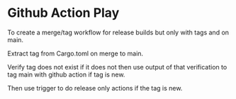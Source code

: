 # Github Action Play

To create a merge/tag workflow for release builds but only with tags and on main.

Extract tag from Cargo.toml on merge to main.

Verify tag does not exist if it does not then use output of that verification to tag main with github action if tag is new.

Then use trigger to do release only actions if the tag is new.
